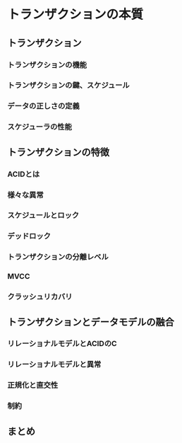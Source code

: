 # トランザクションの本質

## トランザクション
### トランザクションの機能
### トランザクションの鍵、スケジュール
### データの正しさの定義
### スケジューラの性能
## トランザクションの特徴
### ACIDとは
### 様々な異常
### スケジュールとロック
### デッドロック
### トランザクションの分離レベル
### MVCC
### クラッシュリカバリ
## トランザクションとデータモデルの融合
### リレーショナルモデルとACIDのC
### リレーショナルモデルと異常
### 正規化と直交性
### 制約

## まとめ
